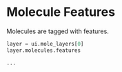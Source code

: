 # Molecule Features

Molecules are tagged with features.

```python
layer = ui.mole_layers[0]
layer.molecules.features
```

``` title="Output:"
...
```
